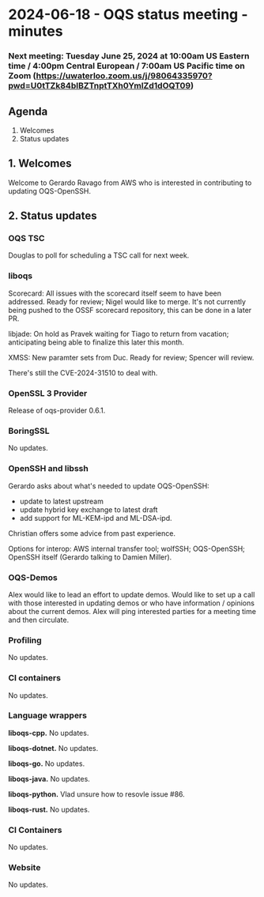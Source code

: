 # 2024-06-18 - OQS status meeting - minutes

### Next meeting: Tuesday June 25, 2024 at 10:00am US Eastern time / 4:00pm Central European / 7:00am US Pacific time on Zoom (https://uwaterloo.zoom.us/j/98064335970?pwd=U0tTZk84blBZTnptTXh0YmlZd1dOQT09)

<!-- ### Next meeting: Tuesday June 4, 2024 at 12:30pm US Eastern time / 6:30pm Central European / 9:30am US Pacific time on Zoom (https://uwaterloo.zoom.us/j/98064335970?pwd=U0tTZk84blBZTnptTXh0YmlZd1dOQT09) -->

## Agenda

1. Welcomes
1. Status updates

## 1. Welcomes

Welcome to Gerardo Ravago from AWS who is interested in contributing to updating OQS-OpenSSH.

## 2. Status updates

### OQS TSC

Douglas to poll for scheduling a TSC call for next week.

### liboqs

Scorecard: All issues with the scorecard itself seem to have been addressed. Ready for review; Nigel would like to merge.  It's not currently being pushed to the OSSF scorecard repository, this can be done in a later PR.

libjade: On hold as Pravek waiting for Tiago to return from vacation; anticipating being able to finalize this later this month.

XMSS: New paramter sets from Duc. Ready for review; Spencer will review.

There's still the CVE-2024-31510 to deal with.

### OpenSSL 3 Provider

Release of oqs-provider 0.6.1.

### BoringSSL

No updates.

### OpenSSH and libssh

Gerardo asks about what's needed to update OQS-OpenSSH:

- update to latest upstream
- update hybrid key exchange to latest draft
- add support for ML-KEM-ipd and ML-DSA-ipd.

Christian offers some advice from past experience.  

Options for interop: AWS internal transfer tool; wolfSSH; OQS-OpenSSH; OpenSSH itself (Gerardo talking to Damien Miller).

### OQS-Demos

Alex would like to lead an effort to update demos. Would like to set up a call with those interested in updating demos or who have information / opinions about the current demos.  Alex will ping interested parties for a meeting time and then circulate.

### Profiling

No updates.

### CI containers

No updates.

### Language wrappers

**liboqs-cpp.**
No updates.

**liboqs-dotnet.** 
No updates.

**liboqs-go.** 
No updates.

**liboqs-java.**
No updates.

**liboqs-python.** 
Vlad unsure how to resovle issue #86.

**liboqs-rust.**
No updates.

### CI Containers

No updates.

### Website

No updates.
